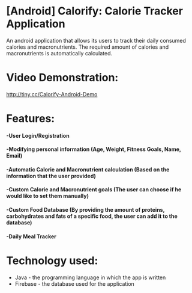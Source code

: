 # [Android] Calorify: Calorie Tracker Application
An android application that allows its users to track their daily consumed calories and macronutrients. The required amount of calories and macronutrients is automatically calculated. 

# Video Demonstration:
http://tiny.cc/Calorify-Android-Demo

# Features: 
#### -User Login/Registration
#### -Modifying personal information (Age, Weight, Fitness Goals, Name, Email)
#### -Automatic Calorie and Macronutrient calculation (Based on the information that the user provided)
#### -Custom Calorie and Macronutrient goals (The user can choose if he would like to set them manually)
#### -Custom Food Database (By providing the amount of proteins, carbohydrates and fats of a specific food, the user can add it to the database)
#### -Daily Meal Tracker

# Technology used:
   - Java - the programming language in which the app is written
   - Firebase - the database used for the application


